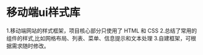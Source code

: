 # 移动端ui样式库
1.移动端网站的样式框架，项目核心部分只使用了 HTML 和 CSS
2.总结了常用的组件的样式,比如网格布局、列表、菜单、信息提示和文本处理
3.自建框架，可根据需求随时修改。

